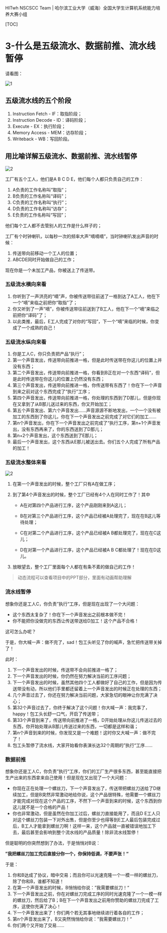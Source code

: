 HITwh NSCSCC Team | 哈尔滨工业大学（威海）全国大学生计算机系统能力培养大赛小组

[TOC]

# 3-什么是五级流水、数据前推、流水线暂停

请看图：

![1](./pic/3/1.png)

## 五级流水线的五个阶段

1. Instruction Fetch - IF：取指阶段；
2. Instruction Decode - ID：译码阶段；
3. Execute - EX：执行阶段；
4. Memory Access - MEM：访存阶段；
5. Writeback - WB：写回阶段。

## 用比喻详解五级流水、数据前推、流水线暂停

![2](./pic/3/1.png)

工厂有五个工人，他们是A B C D E，他们每个人都只负责自己的工作：

1. A负责的工作名称叫”取指“；
2. B负责的工作名称叫“译码”；
3. C负责的工作名称叫“执行”；
4. D负责的工作名称叫“访存”；
5. E负责的工作名称叫“写回”；

他们每个工人都不去管别人的工作是什么样子的；

工厂有个时钟喇叭，以每秒一次的频率大声“嘀嘀嘀”，当时钟喇叭发出声音的时候：

1. 传送带向前移动一个工人的位置；
2. ABCDE同时开始做自己的工作；

现在你是一个未加工产品，你被送上了传送带。

### 五级流水横向来看

1. 你听到了一声洪亮的“嘀”声，你被传送带往前送了一格到达了A工人，他在下一个“嘀”来临之前把你“取指”了；
2. 你又听到了一声“嘀”，你被传送带往前送到了B工人，他在下一个“嘀”来临之前把你“译码”了；
3. 以此类推，最后，E工人完成了对你的“写回”，下一个“嘀”来临的时候，你变成了一个成熟的自己！

### 五级流水纵向来看

1. 你是工人C，你只负责把产品“执行”；
2. 第一个声音发出，传送带向前推进一格，但是此时传送带在你这儿的位置上并没有东西；
3. 第二个声音发出，传送带向前推进一格，你看到B正在对一个东西“译码”，但是此时传送带在你这儿的位置上仍然没有东西；
4. 第三个声音发出，传送带向前推进一格，你传送带有东西了！你在下一个声音到来之前对这个东西完成了“执行”工序；
5. 第四个声音发出，传送带向前推进一格，你处理的东西到了D那儿，但是你现在又拿到了从B那儿送过来的东西，你又开始加工；
6. 第五个声音发出、第六个声音发出……声音源源不断地发出，一个一个没有被加工的东西到了你这儿，你在下一个声音发出之前完成了对它们的加工……
7. 第n个声音发出，你在下一个声音发出之前完成了“执行工序，第n+1个声音发出，没有东西再来了，你的东西送到了D那儿；
8. 第n+2个声音发出，这个东西送到了E那儿；
9. 最后一个声音发出，这个东西从E那儿被送出去。你们五个人完成了所有产品的加工！

### 五级流水整体来看

![2](./pic/3/1.png)

1. 在第一个声音发出的时候，整个工厂只有A在做工序；
2. 到了第4个声音发出的时候，整个工厂已经有4个人在同时工作了！其中

   - A在对第四个产品进行工序，这个产品刚刚来到A这儿；

   - B在对第三个产品进行工序，这个产品已经被A处理完了，现在在B这儿等待处理；

   - C在对第二个产品进行工序，这个产品已经被A B都处理完了，现在在C这儿；

   - D在对第一个产品进行工序，这个产品已经被A B C都处理了！现在在D这儿。
3. 放眼望去，整个工厂里面每个人都在有条不紊的做自己的工作！

> 动态流程可以查看项目中的PPT部分，里面有动画帮助理解

### 流水线暂停

想象你还是工人C，你负责”执行“工序，但是现在出现了一个大问题：

- 这个东西太复杂了！你在下一个声音发出之前根本做不完！
- 你不能把你没做完的东西让传送带送给D加工！这个产品不合格！

这可怎么办呢？

于是，你大喊一声：做不完了，sad！包工头听见了你的喊声，急忙把传送带关掉了！

此时：

1. 下一个声音发出的时候，传送带不会向前推进一格了；
2. 下一个声音发出的时候，你仍然在努力解决当前的工序问题；
3. 下一个声音发出的时候，虽然其他四个工人都做好了自己的工作，但是因为传送带没有动，所以他们手里都还留着上一个声音发出的时候正在处理的东西；
4. 几个声音过去了，你还在努力解决当前问题，大家急切的眼神让你充满了决心；
5. 第32个声音过去了，你终于解决了这个问题！你大喊一声：我完事了，happy！包工头长舒一口气，开启了传送带；
6. 第33个声音到来了，传送带向前推进了一格，D开始处理从你这儿传送过去的东西，你开始处理从B那儿传送过来的东西，一切都是这样和谐；
7. 第n个声音到来的时候，你发现又是一个难题！这时你又大喊一声：做不完了！
8. 包工头暂停了流水线，大家开始看你表演长达32个周期的”执行“工序……

### 数据前推

想象你还是工人C，你负责”执行“工序，你们的工厂生产很多东西，甚至能直接把生产出来的东西拿来自己使用！但是现在又出现了一个大问题：

- 你现在正在处理一个螺丝刀，下一个声音发出了，传送带把螺丝刀送给了D继续加工，但是B突然非常激动地给你说，这个产品很特殊，他需要一个螺丝刀才能完成对现在这个产品的工序，不然下一个声音到来的时候，这个东西到你这儿就不是一个合格的产品！
- 你也非常激动，但是虽然在你加工过后，螺丝刀直接能用了，而且D E工人只对这个螺丝刀包装一下对外出售，但是你至少也得等到E工人最后包装完成过后，B工人才能拿到螺丝刀啊！这样一来，这个产品就一直被错误地加工下去，最后甚至会影响到整个流水线的产品质量！除非流水线暂停！

但是聪明的你突然想到了办法，于是悄悄对B说：

**”我把螺丝刀加工完后直接分你一个，你保持低调，不要声张！“**

于是：

1. 你和B达成了协议，暗中交易；而且你可以光速克隆一个一模一样的螺丝刀，除了你和B，谁都不知道！
2. 在第一个声音发出的时候，B悄悄给你说：”我需要螺丝刀！“
3. 下一个声音发出之前，你在对螺丝刀完成工序的同时光速克隆了一个一模一样的螺丝刀，然后给了B；B在下一个声音发出之前用你赞助的螺丝刀完成了工序，这使你充满了决心！
4. 下一个声音发出来了！你们两个若无其事地继续进行着各自的工作；
5. 第n个声音发出来了，B又突然悄悄给你说：”我需要螺丝刀！“
6. 你们两个又开始了交易……
